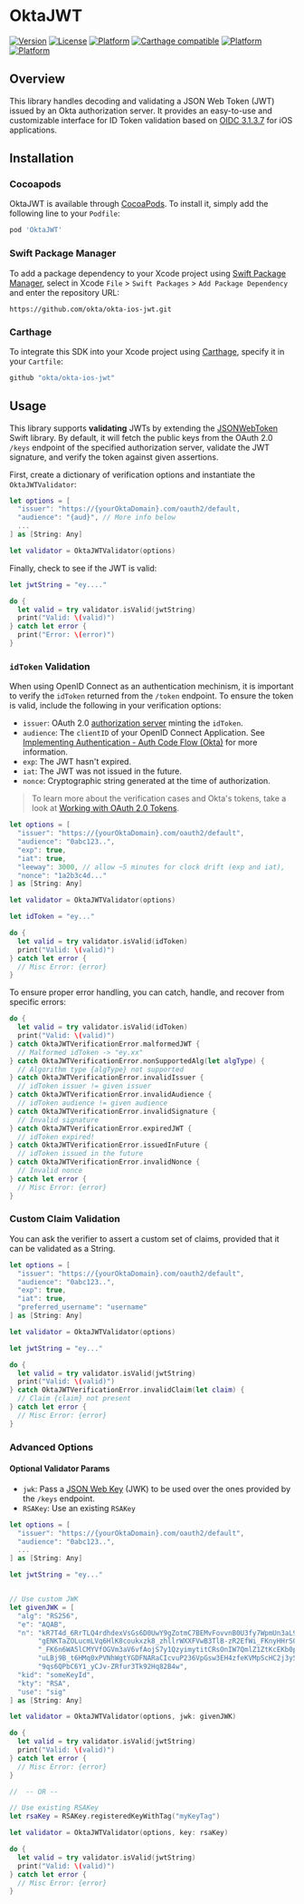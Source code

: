 # OktaJWT

[![Version](https://img.shields.io/cocoapods/v/OktaJWT.svg?style=flat)](http://cocoapods.org/pods/OktaJWT)
[![License](https://img.shields.io/cocoapods/l/OktaJWT.svg?style=flat)](http://cocoapods.org/pods/OktaJWT)
[![Platform](https://img.shields.io/cocoapods/p/OktaJWT.svg?style=flat)](http://cocoapods.org/pods/OktaJWT)
[![Carthage compatible](https://img.shields.io/badge/Carthage-compatible-4BC51D.svg?style=flat)](https://github.com/Carthage/Carthage)
[![Platform](https://img.shields.io/badge/swift-4.2-green.svg?style=flat)](http://cocoapods.org/pods/OktaJWT)
[![Platform](https://img.shields.io/badge/swift-5.0-green.svg?style=flat)](http://cocoapods.org/pods/OktaJWT)

## Overview

This library handles decoding and validating a JSON Web Token (JWT) issued by an Okta authorization server. It provides an easy-to-use and customizable interface for ID Token validation based on [OIDC 3.1.3.7](http://openid.net/specs/openid-connect-core-1_0.html#IDTokenValidation) for iOS applications.

## Installation

### Cocoapods

OktaJWT is available through [CocoaPods](http://cocoapods.org). To install it, simply add the following line to your `Podfile`:

```ruby
pod 'OktaJWT'
```

### Swift Package Manager

To add a package dependency to your Xcode project using [Swift Package Manager](https://swift.org/package-manager/), select in Xcode `File` > `Swift Packages` > `Add Package Dependency` and enter the repository URL:

```
https://github.com/okta/okta-ios-jwt.git
```

### Carthage

To integrate this SDK into your Xcode project using [Carthage](https://github.com/Carthage/Carthage), specify it in your `Cartfile`:

```ruby
github "okta/okta-ios-jwt"
```

## Usage

This library supports **validating** JWTs by extending the [JSONWebToken](https://github.com/kreactive/JSONWebToken) Swift library. By default, it will fetch the public keys from the OAuth 2.0 `/keys` endpoint of the specified authorization server, validate the JWT signature, and verify the token against given assertions.

First, create a dictionary of verification options and instantiate the `OktaJWTValidator`:

```swift
let options = [
  "issuer": "https://{yourOktaDomain}.com/oauth2/default,
  "audience": "{aud}", // More info below
  ...
] as [String: Any]

let validator = OktaJWTValidator(options)
```

Finally, check to see if the JWT is valid:

```swift
let jwtString = "ey...."

do {
  let valid = try validator.isValid(jwtString)
  print("Valid: \(valid)")
} catch let error {
  print("Error: \(error)")
}
```

### `idToken` Validation

When using OpenID Connect as an authentication mechinism, it is important to verify the `idToken` returned from the `/token` endpoint. To ensure the token is valid, include the following in your verification options:

- `issuer`: OAuth 2.0 [authorization server](https://developer.okta.com/authentication-guide/implementing-authentication/set-up-authz-server) minting the `idToken`.
- `audience`: The `clientID` of your OpenID Connect Application. See [Implementing Authentication - Auth Code Flow (Okta)](https://developer.okta.com/authentication-guide/implementing-authentication/auth-code-pkce) for more information.
- `exp`: The JWT hasn't expired.
- `iat`: The JWT was not issued in the future.
- `nonce`: Cryptographic string generated at the time of authorization.

> To learn more about the verification cases and Okta's tokens, take a look at [Working with OAuth 2.0 Tokens](https://developer.okta.com/authentication-guide/tokens/validating-id-tokens).

```swift
let options = [
  "issuer": "https://{yourOktaDomain}.com/oauth2/default",
  "audience": "0abc123..",
  "exp": true,
  "iat": true,
  "leeway": 3000, // allow ~5 minutes for clock drift (exp and iat),
  "nonce": "1a2b3c4d..."
] as [String: Any]

let validator = OktaJWTValidator(options)

let idToken = "ey..."

do {
  let valid = try validator.isValid(idToken)
  print("Valid: \(valid)")
} catch let error {
  // Misc Error: {error}
}
```

To ensure proper error handling, you can catch, handle, and recover from specific errors:

```swift
do {
  let valid = try validator.isValid(idToken)
  print("Valid: \(valid)")
} catch OktaJWTVerificationError.malformedJWT {
  // Malformed idToken -> "ey.xx"
} catch OktaJWTVerificationError.nonSupportedAlg(let algType) {
  // Algorithm type {algType} not supported
} catch OktaJWTVerificationError.invalidIssuer {
  // idToken issuer != given issuer
} catch OktaJWTVerificationError.invalidAudience {
  // idToken audience != given audience
} catch OktaJWTVerificationError.invalidSignature {
  // Invalid signature
} catch OktaJWTVerificationError.expiredJWT {
  // idToken expired!
} catch OktaJWTVerificationError.issuedInFuture {
  // idToken issued in the future
} catch OktaJWTVerificationError.invalidNonce {
  // Invalid nonce
} catch let error {
  // Misc Error: {error}
}
```

### Custom Claim Validation

You can ask the verifier to assert a custom set of claims, provided that it can be validated as a String.

```swift
let options = [
  "issuer": "https://{yourOktaDomain}.com/oauth2/default",
  "audience": "0abc123..",
  "exp": true,
  "iat": true,
  "preferred_username": "username"
] as [String: Any]

let validator = OktaJWTValidator(options)

let jwtString = "ey..."

do {
  let valid = try validator.isValid(jwtString)
  print("Valid: \(valid)")
} catch OktaJWTVerificationError.invalidClaim(let claim) {
  // Claim {claim} not present
} catch let error {
  // Misc Error: {error}
}
```

### Advanced Options

#### Optional Validator Params

- `jwk`: Pass a [JSON Web Key](https://tools.ietf.org/html/rfc7517) (JWK) to be used over the ones provided by the `/keys` endpoint.
- `RSAKey`: Use an existing `RSAKey`

```swift
let options = [
  "issuer": "https://{yourOktaDomain}.com/oauth2/default",
  "audience": "0abc123..",
  ...
] as [String: Any]

let jwtString = "ey..."


// Use custom JWK
let givenJWK = [
  "alg": "RS256",
  "e": "AQAB",
  "n": "kR7T4d_6RrTLQ4rdhdexVsGs6D0UwY9gZotmC7BEMvFovvnB0U3fy7WpmUn3aL9ooUJuDj19h17l3" +
       "gENKTaZOLucmLVq6HlK8coukxzk8_zhllrWXXFVwB3TlB-zR2EfWi_FKnyHHrSQ0lb1RfO7wberhy" +
       "_FK6n6WA5lCMYVfOGVm3aV6vfAojS7y1QzyimytitCRsOnIW7QmlZ1ZtKcEKb0pGdwSAAj-OSldZL" +
       "uLBj9B_t6HMq0xPVNhWgtYGDFNARaCIcvuP236VpGsw3EH4zfeKVMpScHC2j3y5JvMefn_iVgBzW7" +
       "9qs6QPbC6Y1_yCJv-ZRfur3Tk92Hq82B4w",
  "kid": "someKeyId",
  "kty": "RSA",
  "use": "sig"
] as [String: Any]

let validator = OktaJWTValidator(options, jwk: givenJWK)

do {
  let valid = try validator.isValid(jwtString)
  print("Valid: \(valid)")
} catch let error {
  // Misc Error: {error}
}

//  -- OR --

// Use existing RSAKey
let rsaKey = RSAKey.registeredKeyWithTag("myKeyTag")

let validator = OktaJWTValidator(options, key: rsaKey)

do {
  let valid = try validator.isValid(jwtString)
  print("Valid: \(valid)")
} catch let error {
  // Misc Error: {error}
}
```
